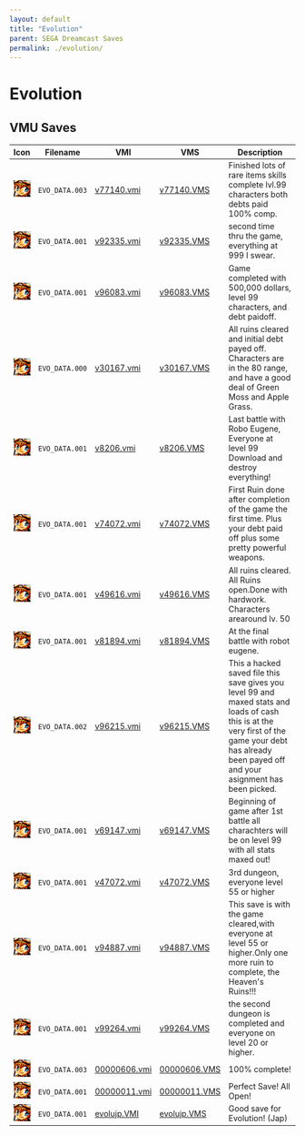 ```yaml
---
layout: default
title: "Evolution"
parent: SEGA Dreamcast Saves
permalink: ./evolution/
---
```

# Evolution

## VMU Saves

| Icon | Filename | VMI | VMS | Description |
|------|----------|-----|-----|-------------|
| ![Evolution](../icons/EVO_DATA.003.GIF) | `EVO_DATA.003` | [v77140.vmi](v77140.vmi) | [v77140.VMS](v77140.VMS) | Finished lots of rare items skills complete lvl.99 characters both debts paid 100% comp.  |
| ![Evolution](../icons/EVO_DATA.001.GIF) | `EVO_DATA.001` | [v92335.vmi](v92335.vmi) | [v92335.VMS](v92335.VMS) | second time thru the game, everything at 999 I swear.  |
| ![Evolution](../icons/EVO_DATA.001.GIF) | `EVO_DATA.001` | [v96083.vmi](v96083.vmi) | [v96083.VMS](v96083.VMS) | Game completed with 500,000 dollars, level 99 characters, and debt paidoff.  |
| ![Evolution](../icons/EVO_DATA.000.GIF) | `EVO_DATA.000` | [v30167.vmi](v30167.vmi) | [v30167.VMS](v30167.VMS) | All ruins cleared and initial debt payed off. Characters are in the 80 range, and have a good deal of Green Moss and Apple Grass.  |
| ![Evolution](../icons/EVO_DATA.001.GIF) | `EVO_DATA.001` | [v8206.vmi](v8206.vmi) | [v8206.VMS](v8206.VMS) | Last battle with Robo Eugene, Everyone at level 99 Download and destroy everything!  |
| ![Evolution](../icons/EVO_DATA.001.GIF) | `EVO_DATA.001` | [v74072.vmi](v74072.vmi) | [v74072.VMS](v74072.VMS) | First Ruin done after completion of the game the first time. Plus your debt paid off plus some pretty powerful weapons.  |
| ![Evolution](../icons/EVO_DATA.001.GIF) | `EVO_DATA.001` | [v49616.vmi](v49616.vmi) | [v49616.VMS](v49616.VMS) | All ruins cleared. All Ruins open.Done with hardwork. Characters arearound lv. 50  |
| ![Evolution](../icons/EVO_DATA.001.GIF) | `EVO_DATA.001` | [v81894.vmi](v81894.vmi) | [v81894.VMS](v81894.VMS) | At the final battle with robot eugene.  |
| ![Evolution](../icons/EVO_DATA.002.GIF) | `EVO_DATA.002` | [v96215.vmi](v96215.vmi) | [v96215.VMS](v96215.VMS) | This a hacked saved file this save gives you level 99 and maxed stats and loads of cash this is at the very first of the game your debt has already been payed off and your asignment has been picked.  |
| ![Evolution](../icons/EVO_DATA.001.GIF) | `EVO_DATA.001` | [v69147.vmi](v69147.vmi) | [v69147.VMS](v69147.VMS) | Beginning of game after 1st battle all charachters will be on level 99 with all stats maxed out!  |
| ![Evolution](../icons/EVO_DATA.001.GIF) | `EVO_DATA.001` | [v47072.vmi](v47072.vmi) | [v47072.VMS](v47072.VMS) | 3rd dungeon, everyone level 55 or higher  |
| ![Evolution](../icons/EVO_DATA.001.GIF) | `EVO_DATA.001` | [v94887.vmi](v94887.vmi) | [v94887.VMS](v94887.VMS) | This save is with the game cleared,with everyone at level 55 or higher.Only one more ruin to complete, the Heaven's Ruins!!!  |
| ![Evolution](../icons/EVO_DATA.001.GIF) | `EVO_DATA.001` | [v99264.vmi](v99264.vmi) | [v99264.VMS](v99264.VMS) | the second dungeon is completed and everyone on level 20 or higher.  |
| ![Evolution](../icons/EVO_DATA.003.GIF) | `EVO_DATA.003` | [00000606.vmi](00000606.vmi) | [00000606.VMS](00000606.VMS) | 100% complete!  |
| ![Evolution](../icons/EVO_DATA.001.GIF) | `EVO_DATA.001` | [00000011.vmi](00000011.vmi) | [00000011.VMS](00000011.VMS) | Perfect Save! All Open! |
| ![Evolution](../icons/EVO_DATA.001.GIF) | `EVO_DATA.001` | [evolujp.VMI](evolujp.VMI) | [evolujp.VMS](evolujp.VMS) | Good save for Evolution! (Jap) |
